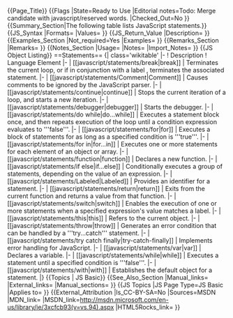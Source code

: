 {{Page_Title}}
{{Flags
|State=Ready to Use
|Editorial notes=Todo: Merge candidate with javascript/reserved words.
|Checked_Out=No
}}
{{Summary_Section|The following table lists JavaScript statements.}}
{{JS_Syntax
|Formats=
|Values=
}}
{{JS_Return_Value
|Description=
}}
{{Examples_Section
|Not_required=Yes
|Examples=
}}
{{Remarks_Section
|Remarks=
}}
{{Notes_Section
|Usage=
|Notes=
|Import_Notes=
}}
{{JS Object Listing}}
==Statements==
{| class='wikitable'
|-
! Description
! Language Element
|-
| [[javascript/statements/break|break]]
| Terminates the current loop, or if in conjunction with a label , terminates the associated statement.
|-
| [[javascript/statements/Comment|Comment]]
| Causes comments to be ignored by the JavaScript parser.
|-
| [[javascript/statements/continue|continue]]
| Stops the current iteration of a loop, and starts a new iteration.
|-
| [[javascript/statements/debugger|debugger]]
| Starts the debugger.
|-
| [[javascript/statements/do while|do...while]]
| Executes a statement block once, and then repeats execution of the loop until a condition expression evaluates to '''false'''.
|-
| [[javascript/statements/for|for]]
| Executes a block of statements for as long as a specified condition is '''true'''.
|-
| [[javascript/statements/for in|for...in]]
| Executes one or more statements for each element of an object or array.
|-
| [[javascript/statements/function|function]]
| Declares a new function.
|-
| [[javascript/statements/if else|if...else]]
| Conditionally executes a group of statements, depending on the value of an expression.
|-
| [[javascript/statements/Labeled|Labeled]]
| Provides an identifier for a statement.
|-
| [[javascript/statements/return|return]]
| Exits from the current function and returns a value from that function.
|-
| [[javascript/statements/switch|switch]]
| Enables the execution of one or more statements when a specified expression's value matches a label.
|-
| [[javascript/statements/this|this]]
| Refers to the current object.
|-
| [[javascript/statements/throw|throw]]
| Generates an error condition that can be handled by a '''try...catch''' statement.
|-
| [[javascript/statements/try catch finally|try-catch-finally]]
| Implements error handling for JavaScript.
|-
| [[javascript/statements/var|var]]
| Declares a variable.
|-
| [[javascript/statements/while|while]]
| Executes a statement until a specified condition is '''false'''.
|-
| [[javascript/statements/with|with]]
| Establishes the default object for a statement.
|}
{{Topics | JS Basic}}
{{See_Also_Section
|Manual_links=
|External_links=
|Manual_sections=
}}
{{JS Topics
|JS Page Type=JS Basic
|Applies to=
}}
{{External_Attribution
|Is_CC-BY-SA=No
|Sources=MSDN
|MDN_link=
|MSDN_link=http://msdn.microsoft.com/en-us/library/ie/3xcfcb93(v=vs.94).aspx
|HTML5Rocks_link=
}}